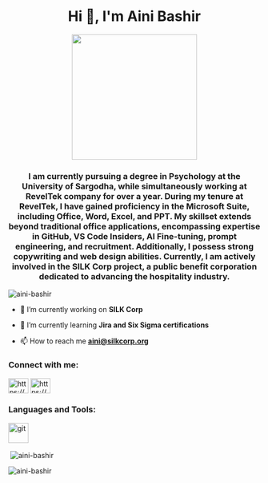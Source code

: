 <h1 align="center">Hi 👋, I'm Aini Bashir</h1>

<div id="header" align="center">
  <img src="https://media.giphy.com/media/tGNF23IwFZqlrfNreU/giphy.gif" width="250"/>
</div>

<h3 align="center">I am currently pursuing a degree in Psychology at the University of Sargodha, while simultaneously working at RevelTek company for over a year. During my tenure at RevelTek, I have gained proficiency in the Microsoft Suite, including Office, Word, Excel, and PPT. My skillset extends beyond traditional office applications, encompassing expertise in GitHub, VS Code Insiders, AI Fine-tuning, prompt engineering, and recruitment. Additionally, I possess strong copywriting and web design abilities. Currently, I am actively involved in the SILK Corp project, a public benefit corporation dedicated to advancing the hospitality industry.</h3>

<p align="left"> <img src="https://komarev.com/ghpvc/?username=aini-bashir&label=Profile%20views&color=0e75b6&style=flat" alt="aini-bashir" /> </p>


- 🔭 I’m currently working on **SILK Corp**

- 🌱 I’m currently learning **Jira and Six Sigma certifications**

- 📫 How to reach me **aini@silkcorp.org**

<h3 align="left">Connect with me:</h3>
<p align="left">
<a href="https://linkedin.com/in/https://www.linkedin.com/in/aini-bashir-b627b6234/" target="blank"><img align="center" src="https://raw.githubusercontent.com/rahuldkjain/github-profile-readme-generator/master/src/images/icons/Social/linked-in-alt.svg" alt="https://www.linkedin.com/in/aini-bashir-b627b6234/" height="30" width="40" /></a>
<a href="https://fb.com/https://www.facebook.com/profile.php?id=100090914901313" target="blank"><img align="center" src="https://raw.githubusercontent.com/rahuldkjain/github-profile-readme-generator/master/src/images/icons/Social/facebook.svg" alt="https://www.facebook.com/profile.php?id=100090914901313" height="30" width="40" /></a>
</p>

<h3 align="left">Languages and Tools:</h3>
<p align="left"> <a href="https://git-scm.com/" target="_blank" rel="noreferrer"> <img src="https://www.vectorlogo.zone/logos/git-scm/git-scm-icon.svg" alt="git" width="40" height="40"/> </a> </p>


<p>&nbsp;<img align="center" src="https://github-readme-stats.vercel.app/api?username=aini-bashir&show_icons=true&locale=en" alt="aini-bashir" /></p>

<p><img align="center" src="https://github-readme-streak-stats.herokuapp.com/?user=aini-bashir&" alt="aini-bashir" /></p>
